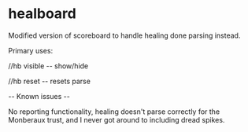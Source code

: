 # healboard
Modified version of scoreboard to handle healing done parsing instead.

Primary uses:

//hb visible -- show/hide

//hb reset   -- resets parse


-- Known issues --

No reporting functionality, healing doesn't parse correctly for the Monberaux trust, and I never got around to including dread spikes.
